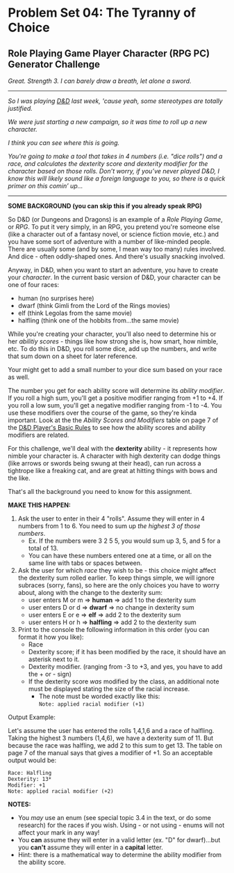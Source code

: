 # Problem Set 04: The Tyranny of Choice

## Role Playing Game Player Character (RPG PC) Generator Challenge

_Great. Strength 3. I can barely draw a breath, let alone a sword._

---

_So I was playing [D&D](http://dnd.wizards.com/dungeons-and-dragons/what-is-dd) last week, 'cause yeah, some stereotypes are totally justified._

_We were just starting a new campaign, so it was time to roll up a new character._

_I think you can see where this is going._

_You're going to make a tool that takes in 4 numbers (i.e. "dice rolls") and a race, and calculates the dexterity score and dexterity modifier for the character based on those rolls. Don’t worry, if you’ve never played D&D, I know this will likely sound like a foreign language to you, so there is a quick primer on this comin’ up…_

---

**SOME BACKGROUND (you can skip this if you already speak RPG)**

So D&D (or Dungeons and Dragons) is an example of a _Role Playing Game_, or _RPG_. To put it very simply, in an RPG, you pretend you're someone else (like a character out of a fantasy novel, or science fiction movie, etc.) and you have some sort of adventure with a number of like-minded people. There are usually some (and by some, I mean way too many) rules involved. And dice - often oddly-shaped ones. And there's usually snacking involved.

Anyway, in D&D, when you want to start an adventure, you have to create your _character_. In the current basic version of D&D, your character can be one of four races:
* human (no surprises here)
* dwarf (think Gimli from the Lord of the Rings movies)
* elf (think Legolas from the same movie)
* halfling (think one of the hobbits from...the same movie)

While you're creating your character, you'll also need to determine his or her _abilitiy scores_ - things like how strong she is, how smart, how nimble, etc. To do this in D&D, you roll some dice, add up the numbers, and write that sum down on a sheet for later reference. 

Your might get to add a small number to your dice sum based on your race as well.

The number you get for each ability score will determine its _ability modifier_. If you roll a high sum, you'll get a positive modifier ranging from +1 to +4. If you roll a low sum, you'll get a negative modifier ranging from -1 to -4. You use these modifiers over the course of the game, so they're kinda important. Look at the the _Ability Scores and Modifiers_ table on page 7 of the  [D&D Player's Basic Rules](http://media.wizards.com/2016/downloads/DND/PlayerBasicRulesV03.pdf) to see how the ability scores and ability modifiers are related. 

For this challenge, we'll deal with the **dexterity** ability - it represents how nimble your character is. A character with high dexterity can dodge things (like arrows or swords being swung at their head), can run across a tightrope like a freaking cat, and are great at hitting things with bows and the like.

That's all the background you need to know for this assignment.

**MAKE THIS HAPPEN:**

1. Ask the user to enter in their 4 "rolls". Assume they will enter in 4 numbers from 1 to 6. You need to sum up *the highest 3 of those numbers*. 
    * Ex. If the numbers were 3 2 5 5, you would sum up 3, 5, and 5 for a total of 13.
    * You can have these numbers entered one at a time, or all on the same line with tabs or spaces between.
1. Ask the user for which _race_ they wish to be - this choice might affect the dexterity sum rolled earlier. To keep things simple, we will ignore subraces (sorry, fans), so here are the only choices you have to worry about, along with the change to the dexterity sum:
    * user enters M or m => **human** => add 1 to the dexterity sum
    * user enters D or d => **dwarf** => no change in dexterity sum
    * user enters E or e => **elf** => add 2 to the dexterity sum
    * user enters H or h => **halfling** => add 2 to the dexterity sum
1. Print to the console the following information in this order (you can format it how you like):
    * Race
    * Dexterity score; if it has been modified by the race, it should have an asterisk next to it.
    * Dexterity modifier. (ranging from -3 to +3, and yes, you have to add the  + or - sign)
    * If the dexterity score _was_ modified by the class, an additional note must be displayed stating the size of the racial increase.
        * The note must be worded exactly like this:  
             `Note: applied racial modifier (+1)`

Output Example:

Let's assume the user has entered the rolls 1,4,1,6 and a race of halfling. Taking the highest 3 numbers (1,4,6), we have a dexterity sum of 11. But because the race was halfling, we add 2 to this sum to get 13. The table on page 7 of the manual says that gives a modifier of +1. So an acceptable output would be:

`Race: Halfling`  
`Dexterity: 13*`  
`Modifier: +1`  
`Note: applied racial modifier (+2)`


**NOTES:**

* You _may_ use an enum (see special topic 3.4 in the text, or do some research) for the races if you wish. Using - or not using - enums will not affect your mark in any way!
* You **can** assume they will enter in a valid letter (ex. "D" for dwarf)...but you **can't** assume they will enter in a **capital** letter.
* Hint: there is a mathematical way to determine the ability modifier from the ability score.

